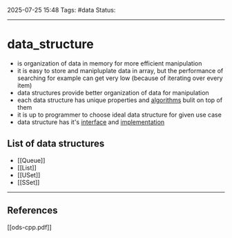 
2025-07-25 15:48
Tags: #data
Status:

---
# data_structure
- is organization of data in memory for more efficient manipulation
- it is easy to store and manipluplate data in array, but the performance of searching for example can get very low (because of iterating over every item)
- data structures provide better organization of data for manipulation
- each data structure has unique properties and [algorithms](algorithm) bulit on top of them
- it is up to programmer to choose ideal data structure for given use case
- data structure has it's [interface](ADT) and [implementation](implemetation_of_data_structure)
## List of data structures
- [[Queue]]
- [[List]]
- [[USet]]
- [[SSet]]

---
## References
[[ods-cpp.pdf]]



